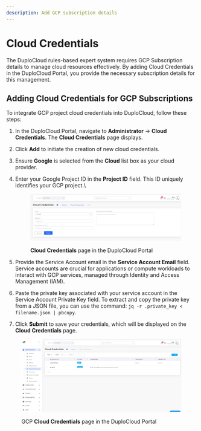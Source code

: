```yaml
---
description: Add GCP subscription details
---
```


# Cloud Credentials

The DuploCloud rules-based expert system requires GCP Subscription details to manage cloud resources effectively. By adding Cloud Credentials in the DuploCloud Portal, you provide the necessary subscription details for this management.

## Adding Cloud Credentials for GCP Subscriptions

To integrate GCP project cloud credentials into DuploCloud, follow these steps:

1. In the DuploCloud Portal, navigate to **Administrator** -> **Cloud Credentials**. The **Cloud Credentials** page displays.
2. Click **Add** to initiate the creation of new cloud credentials.
3. Ensure **Google** is selected from the **Cloud** list box as your cloud provider.
4.  Enter your Google Project ID in the **Project ID** field. This ID uniquely identifies your GCP project.\


    <figure><img src="../../.gitbook/assets/gcp_cc2.png" alt=""><figcaption><p><strong>Cloud Credentials</strong> page in the DuploCloud Portal</p></figcaption></figure>


5. Provide the Service Account email in the **Service Account Email** field. Service accounts are crucial for applications or compute workloads to interact with GCP services, managed through Identity and Access Management (IAM).
6. Paste the private key associated with your service account in the Service Account Private Key field. To extract and copy the private key from a JSON file, you can use the command:  `jq -r .private_key < filename.json | pbcopy`.
7. Click **Submit** to save your credentials, which will be displayed on the **Cloud Credentials** page.

<figure><img src="../../.gitbook/assets/gcp_cc.png" alt=""><figcaption><p>GCP <strong>Cloud Credentials</strong> page in the DuploCloud Portal</p></figcaption></figure>

